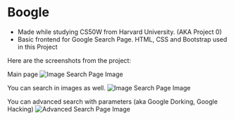 # Boogle
- Made while studying CS50W from Harvard University. (AKA Project 0)
- Basic frontend for Google Search Page. HTML, CSS and Bootstrap used in this Project

Here are the screenshots from the project:

Main page
![Image Search Page Image]([https://lh3.googleusercontent.com/fife/AAbDypDQ4a90Rx31SR5BT2zD1G7BjYioJZ0Q4HLKs7YV6_TzrwRV4N5jiJxz6tX3z83OezIKaNYxoqDyqzcdtQODZobF95FfYs_qhhXGWMDS5EljDw7HIttmEmA_UEfrH81oPLl3jNTCqZYh0zrm24WstU3xM97ls7aCiOrT8OFeFs5ZxbAa7G1ZVqmQLiHKv_1c8yuHVIBsd4NoFzIrJfYBBjDzvE-tDoOq2AN87BU1_VQFXjC6rUWH9jVBiYd4CjQDNTTxfX9-Pt9SeEXGBBV7-NQK3mk5LOH6Km9bqaJVJpW684MUyADE6SyUT_r14XeRXfkJ-Irxo7SAvnwmo5GSnknvuLFTCvm8DzNDU6vsbDuP3WMhKVhyITYN5hE8d3K9SYBMCz92_FSUBrqw9jYqyf0FUBRKpXLF14dS_jgMOxKlt93Dbs5AnPLdPFusD4jyXzV6x1MP603Ut571As1yBP4CuNNG6-ikbh79roigz_MxUXCFjvwfLC30lz6ImE6PCscBexrbEWeyx67e5rieOEZRbZpBeNs_AEBM3QfdHDvSiDMZPRcj-kWtmnZZ169pe5kffnJuiZXYYNyOAYeSSquXeTjM9E6t098fpiFyZxT98NrFNglxti74WlY34XO-tdfUgBWsAEHIyWElXCB9c9wqYxQyMHHO35XOX04w8y54AYgFsewa81UQzN6wPyIo1qquM0nM-eVt78WNROZVxZ0dw94cuZJrggRRHbkjx9C1vGRLLCQkehpIy_maLqut5bYLDGF-_kWT26nI1erL5at_qwPmg2Lw2YBoSiSvuW1AIYBXJizT_n8EGBXnvU0n9D4E8FjDldq6dRvV8onFEb4RoE2aLaCr-EbbnfMAWNZFRN6J3JBdDCbR_VJtId65sogpHH7xJlJsT2_gknNQIQGGbDUfJ1hbQzbU08WwQKwsvgaeuYTYdNlm3iREe6DFxytATWvYZIGjJKidxqrVOp8zR6kw_nDYmOSM22oE3EFR1f-AMreEKD1rGiXfAgZuV7mFZfhrgZvH5MSbpcce3BpOgR7oxRF1CUGnPWoC0UtdU3u0txWBqm3EDFxoL9U_HyitqoJT4BeCOwwN8fUQEhsjwZ6XZ26eZtRcPg5PYGjIzxOl7LHZOtEqFkPnKrIHtfpqBioafYzplfaHR8ffvIjVbvdYD3q2JBPzN9sMXfjLGiJogoNRSpLTjN2KmKge7MzRMkMXukPKW6E1qLjhLq7gyts-GvWWwl_1JMb_b8HqlVhVF4q3GRnUGTTwb97_KtTfn3uakKkEdhcjqzvJ8Y3vUp3ey4vQFeeDaXyXfxALl50XisAKv3W0qIUCOtVW-2SY-eHCCJBPooHTGg=w1920-h950](https://lh3.googleusercontent.com/fife/AAbDypDQ4a90Rx31SR5BT2zD1G7BjYioJZ0Q4HLKs7YV6_TzrwRV4N5jiJxz6tX3z83OezIKaNYxoqDyqzcdtQODZobF95FfYs_qhhXGWMDS5EljDw7HIttmEmA_UEfrH81oPLl3jNTCqZYh0zrm24WstU3xM97ls7aCiOrT8OFeFs5ZxbAa7G1ZVqmQLiHKv_1c8yuHVIBsd4NoFzIrJfYBBjDzvE-tDoOq2AN87BU1_VQFXjC6rUWH9jVBiYd4CjQDNTTxfX9-Pt9SeEXGBBV7-NQK3mk5LOH6Km9bqaJVJpW684MUyADE6SyUT_r14XeRXfkJ-Irxo7SAvnwmo5GSnknvuLFTCvm8DzNDU6vsbDuP3WMhKVhyITYN5hE8d3K9SYBMCz92_FSUBrqw9jYqyf0FUBRKpXLF14dS_jgMOxKlt93Dbs5AnPLdPFusD4jyXzV6x1MP603Ut571As1yBP4CuNNG6-ikbh79roigz_MxUXCFjvwfLC30lz6ImE6PCscBexrbEWeyx67e5rieOEZRbZpBeNs_AEBM3QfdHDvSiDMZPRcj-kWtmnZZ169pe5kffnJuiZXYYNyOAYeSSquXeTjM9E6t098fpiFyZxT98NrFNglxti74WlY34XO-tdfUgBWsAEHIyWElXCB9c9wqYxQyMHHO35XOX04w8y54AYgFsewa81UQzN6wPyIo1qquM0nM-eVt78WNROZVxZ0dw94cuZJrggRRHbkjx9C1vGRLLCQkehpIy_maLqut5bYLDGF-_kWT26nI1erL5at_qwPmg2Lw2YBoSiSvuW1AIYBXJizT_n8EGBXnvU0n9D4E8FjDldq6dRvV8onFEb4RoE2aLaCr-EbbnfMAWNZFRN6J3JBdDCbR_VJtId65sogpHH7xJlJsT2_gknNQIQGGbDUfJ1hbQzbU08WwQKwsvgaeuYTYdNlm3iREe6DFxytATWvYZIGjJKidxqrVOp8zR6kw_nDYmOSM22oE3EFR1f-AMreEKD1rGiXfAgZuV7mFZfhrgZvH5MSbpcce3BpOgR7oxRF1CUGnPWoC0UtdU3u0txWBqm3EDFxoL9U_HyitqoJT4BeCOwwN8fUQEhsjwZ6XZ26eZtRcPg5PYGjIzxOl7LHZOtEqFkPnKrIHtfpqBioafYzplfaHR8ffvIjVbvdYD3q2JBPzN9sMXfjLGiJogoNRSpLTjN2KmKge7MzRMkMXukPKW6E1qLjhLq7gyts-GvWWwl_1JMb_b8HqlVhVF4q3GRnUGTTwb97_KtTfn3uakKkEdhcjqzvJ8Y3vUp3ey4vQFeeDaXyXfxALl50XisAKv3W0qIUCOtVW-2SY-eHCCJBPooHTGg=w1920-h950))

You can search in images as well.
![Image Search Page Image](https://lh3.googleusercontent.com/fife/AAbDypBIvtiLdB1iqgmEWK6eGr18OsSQqGHZw91WfVlkxs-KrcjYppwe0OZegdEM6kvJUNa7-6-zbuQj40Cfx4f3jbhugMahYuTdZhzfYD-wfkybpZ95Z4mvZ01YWKCJI5T4QrTmmtgE7CnXIOpAke8cL4-oPlTAT6HRYcyD7Pkj8_hx4rRCJvPt7I4xxkE75tkvdCUZVyq-mXLum5r_D_zhJOFNUpSYB9ie798CDslRMaAE_xDHqO7-eYR0EQmN6KuqATQVkpSQHLp6XKDN9hopjt8L3Fr5zeA6jA4-ogBxnNYXx5mO0WN6-9hKJANkR_gIPq2Tv2UPRpfk8uVON9VyI3mj4b-Fy3DMd5EvbGgVzK4bnwvIRQ_4Mp_nXJI3MnngIUkLbnrHR66NgpUb7_3uwdaN9BDjOusXUifYI4NLkUE5VH7qdyDP_9heJHGDU0-nBQ7RzBSVGHXkbS5yEks11tOY1a3S67R2wSKWOmaIzuC8ER_RbhBQ5lFv63-WGtjEtloFwubNux6t2J3VHYQzZAelfjKXKkh3pMmUkcpB1F8rbeyXym0WCHGh9D-qEpnthj4wgw9c9NNC1Ru_hSWcDapyMI20YSKgLfzVVt_I8XneFT4W7pOyG2Gtm12Xvhtgk-50tj96M24nnJeIGyE6gWTDsu0YIpH_nK0BT-LqPp9bX2BPwFLgnihO93csMs-9uou-ZcIdvhvWj2giwBZgPsb0h3v-gqjE_sOyCzrvWpd0IC2bdojfin4TeIul_5k2PlpRFwwY9BnojXxGxjZq7e0_d8_d4eCKaRU1F-T6tXceer_znPepIHXSGCRwr5bt-Z9CDidDFi_5DNEJuv9Fk3_NUUTS5f3f9CtrGQ-OBx_-PnGKU7yPeU-c89C6E6-L-QKrX0NRAN_UOK10VqVSjn14ukNtreZAGh3oykbQonWiutGwBHOKKTCSuPVVTPOGjcZITOI9zYBfXf2rjLqgiLjnjYCTmKHK0zWG7LS7dSEYg41TzXMpfuzAVDhXjshhMkyaI6MPMzovQFDfWUpggIblyIThb1zRV4Z7uR6nfnd7zERS6dKWkiGzQqv3yTJcC3NMScmGA-0qbMzYdNP62if3ZWz06CgARzF9EilN2Ol5DBcUykENImObiQp16s4YVHHQYeWR8EP3DdINee5aR2BKpKEcoLXLWwoc-np33pSowZtLk42jDPuzdE7uZZuG4GLF5epEwMZzLtmKQHVy0jGup4dXqRYjw25fv8n2YZ39x_ez6rYLFMY8ZKegljgC3xBqvJpIPNm3Gb_X3Vphl1w67JFJnPLRfMlCUtsWuCC8LnhuFndh3zRvP0V4AYYCgLWVca3_rIBV8ucOvw=w1920-h950)


You can advanced search with parameters (aka Google Dorking, Google Hacking)
![Advanced Search Page Image](https://lh3.googleusercontent.com/fife/AAbDypCjCC5EZ3ogRbJg8L1WTPo_1pm8xq86O1L63D6vVzOl-mvveviTOaRQE7JFjKVLUecqlyOnYuFRI1x2G-i8RQomvG9wtXt4AGHet0SC04ABXGL_rtl0JjP8kX4EHXthxffDWjKn2LaEdxA_nt2rVBLbXKg5UNyXLnQvFSqaxfD8SRpiF6xvZ_lqUuESTQ2mPILbiIV01QtzIDmQASHGjXEq2aR4t9OibZEOqWepWYd5q6STJX7Ag0Z9_0GjJznOPqz4REQmY4g7l6LmwLywm6LRns_-ydx96h1BKtKDsFcjEUxjUNfSK5cj97FLss3H0B4iKsOxvmfjfKtFpFAOpPjo0WIYLc-WwN_TYFPHA7XI8UtqQaJEq5QznwFeUZ3lip-qM5NdNNXZXDhUwcYprvz6iKmIimnZp9u9jA3OvvFeByNE806mBm1H6zQwroI_6soE_jJEEPvoY2e-oPIwUjlhfXoMRm68AKbX-XS4sFNlp_49YsixOvOKQREaQsdlHKx0KgM3-rvAHioXxt99BNQJOgm0eenK4TI8UYPBF9xrwhpmpjqgVCEMtrrP8sQt3iljX7Ya1SP19Gzcm8vvzm28KbiNiH9WTxSBMsG_d-aSKkdPfOxrIL_r6GBcrX7nLILB0xHTWaKbSa4fKhmZQ0BkXhI2AYT4C336Bu2zdTP4YmlM0CouSrfnxrJdBxfYRUuLZvMQL9R1yug1GtT49qUdlhcqUCz7bMYRAjgspIeQgMwZEo86xe7yiqYVReVyDDJphfkNiQX2OczMwKO2NbISziypE6qoHxi7ulG7b2y_QLYu2KcxBHlrTIfZSZZ6wI3-ZO9xgQkDrC98fCTJq_IbjDZpEOIZKWa-5moldnNm28narI9Kw1-sEFcFHdOChW-yD8WrcyWzlcGx4kGVt8JGV5DNVFBhv-U4rqDZmQa9naywZ9OZW6Sj4RMCpOmeKaYvOEa7bzA7UM3HAEx-ZH4ckbBzXaeviUd4hoSVoF0q1k8cB-fdAt6fVFmUIModUhuat2W1CjnAxt-MEdLjDrss_Jt55v2tf7Z2Yu0T1wEv5JHEhH9aztd0VN7y6WfQfrvmhmAYEPjTeUfG4ZUt3lUO0RcVBC81aCBaOf9NeeGwBVvL5FdDf7QfORFgDCRD6ag9TQmMZz5aOt1KOznMUe-yHDecN-qiZ2CsJq69i3WumbV87YUa0C0zXOlSLvsPpH3EX_Fbp1pAkcg5KOA6NeDhIFf9Wuo33CHtOd_BoLeU7prJLCJeqZFdKn3blC8FHqryywqBQM-TICu6ZbjTvacjkH-vi391xqM6JyevNL3HnJjF-9oJ66ncAgaBY5Q5ACk0beFRgrId-u0NZg=w1920-h950)
